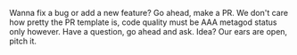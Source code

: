 Wanna fix a bug or add a new feature? Go ahead, make a PR. We don't care how pretty the PR template is, code quality must be AAA metagod status only however.
Have a question, go ahead and ask.
Idea? Our ears are open, pitch it.

